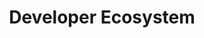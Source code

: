---
title: Developer Ecosystem
featured: true
images:
  - /uploads/develoeprecosystemdotcom.png
permalink: https://developerecosystem.com
private: true
publishdate: 2017-12-31 00:00:00 -0400
expirydate: 2030-01-01 00:00:00 -0400
---